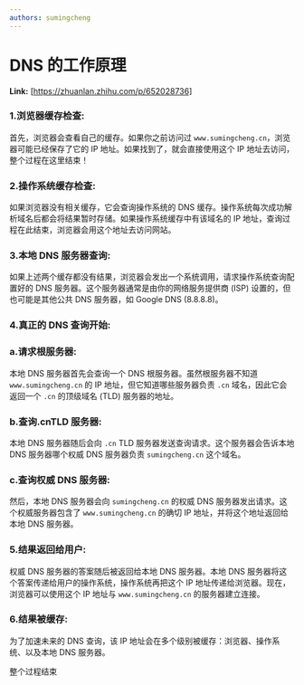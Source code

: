 ```yaml
---
authors: sumingcheng
---
```

# DNS 的工作原理



 **Link:** [https://zhuanlan.zhihu.com/p/652028736]

### 1.浏览器缓存检查:  

首先，浏览器会查看自己的缓存。如果你之前访问过 `www.sumingcheng.cn`，浏览器可能已经保存了它的 IP 地址。如果找到了，就会直接使用这个 IP 地址去访问，整个过程在这里结束！

### 2.操作系统缓存检查:  

如果浏览器没有相关缓存，它会查询操作系统的 DNS 缓存。操作系统每次成功解析域名后都会将结果暂时存储。如果操作系统缓存中有该域名的 IP 地址，查询过程在此结束，浏览器会用这个地址去访问网站。

### 3.本地 DNS 服务器查询:  

如果上述两个缓存都没有结果，浏览器会发出一个系统调用，请求操作系统查询配置好的 DNS 服务器。这个服务器通常是由你的网络服务提供商 (ISP) 设置的，但也可能是其他公共 DNS 服务器，如 Google DNS (8.8.8.8)。

### 4.真正的 DNS 查询开始:  
### a.请求根服务器:  

本地 DNS 服务器首先会查询一个 DNS 根服务器。虽然根服务器不知道 `www.sumingcheng.cn` 的 IP 地址，但它知道哪些服务器负责 `.cn` 域名，因此它会返回一个 `.cn` 的顶级域名 (TLD) 服务器的地址。

### b.查询.cnTLD 服务器:  

本地 DNS 服务器随后会向 `.cn` TLD 服务器发送查询请求。这个服务器会告诉本地 DNS 服务器哪个权威 DNS 服务器负责 `sumingcheng.cn` 这个域名。

### c.查询权威 DNS 服务器:  

然后，本地 DNS 服务器会向 `sumingcheng.cn` 的权威 DNS 服务器发出请求。这个权威服务器包含了 `www.sumingcheng.cn` 的确切 IP 地址，并将这个地址返回给本地 DNS 服务器。

### 5.结果返回给用户:  

权威 DNS 服务器的答案随后被返回给本地 DNS 服务器。本地 DNS 服务器将这个答案传递给用户的操作系统，操作系统再把这个 IP 地址传递给浏览器。现在，浏览器可以使用这个 IP 地址与 `www.sumingcheng.cn` 的服务器建立连接。

### 6.结果被缓存:  

为了加速未来的 DNS 查询，该 IP 地址会在多个级别被缓存：浏览器、操作系统、以及本地 DNS 服务器。

整个过程结束


